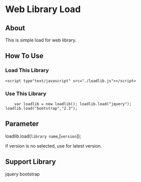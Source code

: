 # Web Library Load

## About
This is simple load for web library.

## How To Use
### Load This Library
`<script type"text/javascript" src="./loadlib.js"></script>`

### Use This Library
`    
var loadlib = new loadlib();
loadlib.load("jquery");
loadlib.load("bootstrap","2.3");
`
## Parameter
loadlib.load(`library name`,[`version`]);

if version is no selected, use for latest version.

## Support Library
jquery
bootstrap
